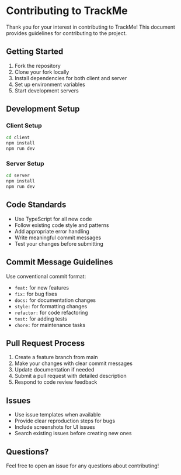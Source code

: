 # Contributing to TrackMe

Thank you for your interest in contributing to TrackMe! This document provides guidelines for contributing to the project.

## Getting Started

1. Fork the repository
2. Clone your fork locally
3. Install dependencies for both client and server
4. Set up environment variables
5. Start development servers

## Development Setup

### Client Setup
```bash
cd client
npm install
npm run dev
```

### Server Setup
```bash
cd server
npm install
npm run dev
```

## Code Standards

- Use TypeScript for all new code
- Follow existing code style and patterns
- Add appropriate error handling
- Write meaningful commit messages
- Test your changes before submitting

## Commit Message Guidelines

Use conventional commit format:
- `feat:` for new features
- `fix:` for bug fixes
- `docs:` for documentation changes
- `style:` for formatting changes
- `refactor:` for code refactoring
- `test:` for adding tests
- `chore:` for maintenance tasks

## Pull Request Process

1. Create a feature branch from main
2. Make your changes with clear commit messages
3. Update documentation if needed
4. Submit a pull request with detailed description
5. Respond to code review feedback

## Issues

- Use issue templates when available
- Provide clear reproduction steps for bugs
- Include screenshots for UI issues
- Search existing issues before creating new ones

## Questions?

Feel free to open an issue for any questions about contributing!
